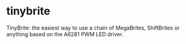 tinybrite
=========

TinyBrite: the easiest way to use a chain of MegaBrites, ShiftBrites or anything based on the A6281 PWM LED driver.
